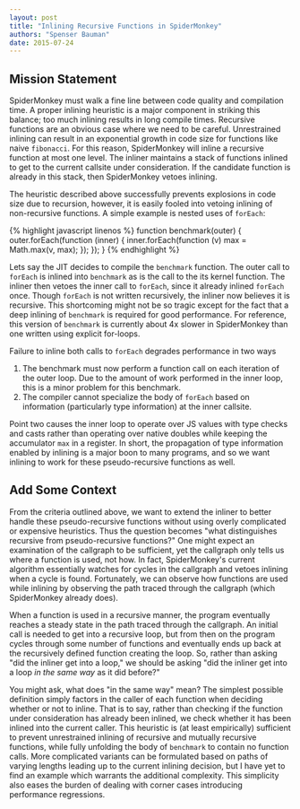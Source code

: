 ```yaml
---
layout: post
title: "Inlining Recursive Functions in SpiderMonkey"
authors: "Spenser Bauman"
date: 2015-07-24
---
```


Mission Statement
---

SpiderMonkey must walk a fine line between code quality and compilation time.
A proper inlining heuristic is a major component in striking this balance;
too much inlining results in long compile times.
Recursive functions are an obvious case where we need to be careful.
Unrestrained inlining can result in an exponential growth in code size for
functions like naive `fibonacci`.
For this reason, SpiderMonkey will inline a recursive function at most one
level.
The inliner maintains a stack of functions inlined to get to the current
callsite under consideration.
If the candidate function is already in this stack, then SpiderMonkey vetoes
inlining.

The heuristic described above successfully prevents explosions in code size due
to recursion, however, it is easily fooled into vetoing inlining of
non-recursive functions.
A simple example is nested uses of `forEach`:

{% highlight javascript linenos %}
function benchmark(outer) {
  outer.forEach(function (inner) {
    inner.forEach(function (v)
      max = Math.max(v, max);
    });
  });
}
{% endhighlight %}

Lets say the JIT decides to compile the `benchmark` function.
The outer call to `forEach` is inlined into `benchmark` as is the call to the
its kernel function.
The inliner then vetoes the inner call to `forEach`, since it already inlined
`forEach` once.
Though `forEach` is not written recursively, the inliner now believes it is
recursive.
This shortcoming might not be so tragic except for the fact that a deep inlining of
`benchmark` is required for good performance.
For reference, this version of `benchmark` is currently about 4x slower in
SpiderMonkey than one written using explicit for-loops.

Failure to inline both calls to `forEach` degrades performance in two ways

1. The benchmark must now perform a function call on each iteration of the outer
   loop. Due to the amount of work performed in the inner loop, this is a minor
   problem for this benchmark.
2. The compiler cannot specialize the body of `forEach` based on information
   (particularly type information) at the inner callsite.

Point two causes  the inner loop to operate over JS values with type checks and
casts rather than operating over native doubles while keeping the accumulator
`max` in a register.
In short, the propagation of type information enabled by inlining is a major
boon to many programs, and so we want inlining to work for these
pseudo-recursive functions as well.

Add Some Context
---

From the criteria outlined above, we want to extend the inliner to better handle
these pseudo-recursive functions without using overly complicated or expensive
heuristics.
Thus the question becomes "what distinguishes recursive from pseudo-recursive
functions?"
One might expect an examination of the callgraph to be sufficient, yet the
callgraph only tells us where a function is used, not how.
In fact, SpiderMonkey's current algorithm essentially watches for cycles in the
callgraph and vetoes inlining when a cycle is found.
Fortunately, we can observe how functions are used while inlining by observing
the path traced through the callgraph (which SpiderMonkey already does).

When a function is used in a recursive manner, the program eventually reaches
a steady state in the path traced through the callgraph.
An initial call is needed to get into a recursive loop, but from then on the
program cycles through some number of functions and eventually ends up back at
the recursively defined function creating the loop.
So, rather than asking "did the inliner get into a loop," we should be asking
"did the inliner get into a loop *in the same way* as it did before?"

You might ask, what does "in the same way" mean?
The simplest possible definition simply factors in the caller of each function
when deciding whether or not to inline.
That is to say, rather than checking if the function under consideration has
already been inlined, we check whether it has been inlined into the current
caller.
This heuristic is (at least empirically) sufficient to prevent unrestrained
inlining of recursive and mutually recursive functions, while fully unfolding
the body of `benchmark` to contain no function calls.
More complicated variants can be formulated based on paths of varying lengths
leading up to the current inlining decision, but I have yet to find an example
which warrants the additional complexity.
This simplicity also eases the burden of dealing with corner cases introducing
performance regressions.

